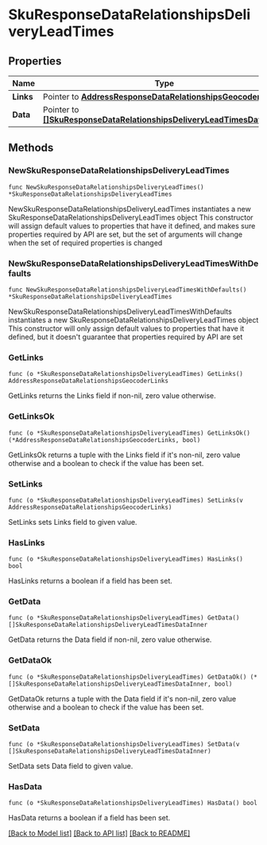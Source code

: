 # SkuResponseDataRelationshipsDeliveryLeadTimes

## Properties

Name | Type | Description | Notes
------------ | ------------- | ------------- | -------------
**Links** | Pointer to [**AddressResponseDataRelationshipsGeocoderLinks**](AddressResponseDataRelationshipsGeocoderLinks.md) |  | [optional] 
**Data** | Pointer to [**[]SkuResponseDataRelationshipsDeliveryLeadTimesDataInner**](SkuResponseDataRelationshipsDeliveryLeadTimesDataInner.md) |  | [optional] 

## Methods

### NewSkuResponseDataRelationshipsDeliveryLeadTimes

`func NewSkuResponseDataRelationshipsDeliveryLeadTimes() *SkuResponseDataRelationshipsDeliveryLeadTimes`

NewSkuResponseDataRelationshipsDeliveryLeadTimes instantiates a new SkuResponseDataRelationshipsDeliveryLeadTimes object
This constructor will assign default values to properties that have it defined,
and makes sure properties required by API are set, but the set of arguments
will change when the set of required properties is changed

### NewSkuResponseDataRelationshipsDeliveryLeadTimesWithDefaults

`func NewSkuResponseDataRelationshipsDeliveryLeadTimesWithDefaults() *SkuResponseDataRelationshipsDeliveryLeadTimes`

NewSkuResponseDataRelationshipsDeliveryLeadTimesWithDefaults instantiates a new SkuResponseDataRelationshipsDeliveryLeadTimes object
This constructor will only assign default values to properties that have it defined,
but it doesn't guarantee that properties required by API are set

### GetLinks

`func (o *SkuResponseDataRelationshipsDeliveryLeadTimes) GetLinks() AddressResponseDataRelationshipsGeocoderLinks`

GetLinks returns the Links field if non-nil, zero value otherwise.

### GetLinksOk

`func (o *SkuResponseDataRelationshipsDeliveryLeadTimes) GetLinksOk() (*AddressResponseDataRelationshipsGeocoderLinks, bool)`

GetLinksOk returns a tuple with the Links field if it's non-nil, zero value otherwise
and a boolean to check if the value has been set.

### SetLinks

`func (o *SkuResponseDataRelationshipsDeliveryLeadTimes) SetLinks(v AddressResponseDataRelationshipsGeocoderLinks)`

SetLinks sets Links field to given value.

### HasLinks

`func (o *SkuResponseDataRelationshipsDeliveryLeadTimes) HasLinks() bool`

HasLinks returns a boolean if a field has been set.

### GetData

`func (o *SkuResponseDataRelationshipsDeliveryLeadTimes) GetData() []SkuResponseDataRelationshipsDeliveryLeadTimesDataInner`

GetData returns the Data field if non-nil, zero value otherwise.

### GetDataOk

`func (o *SkuResponseDataRelationshipsDeliveryLeadTimes) GetDataOk() (*[]SkuResponseDataRelationshipsDeliveryLeadTimesDataInner, bool)`

GetDataOk returns a tuple with the Data field if it's non-nil, zero value otherwise
and a boolean to check if the value has been set.

### SetData

`func (o *SkuResponseDataRelationshipsDeliveryLeadTimes) SetData(v []SkuResponseDataRelationshipsDeliveryLeadTimesDataInner)`

SetData sets Data field to given value.

### HasData

`func (o *SkuResponseDataRelationshipsDeliveryLeadTimes) HasData() bool`

HasData returns a boolean if a field has been set.


[[Back to Model list]](../README.md#documentation-for-models) [[Back to API list]](../README.md#documentation-for-api-endpoints) [[Back to README]](../README.md)


